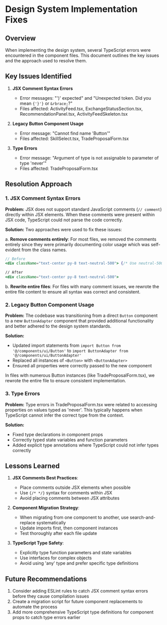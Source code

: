 # Design System Implementation Fixes

## Overview

When implementing the design system, several TypeScript errors were encountered in the component files. This document outlines the key issues and the approach used to resolve them.

## Key Issues Identified

1. **JSX Comment Syntax Errors**
   - Error messages: "')' expected" and "Unexpected token. Did you mean `{'}'}` or `&rbrace;`?"
   - Files affected: ActivityFeed.tsx, ExchangeStatusSection.tsx, RecommendationPanel.tsx, ActivityFeedSkeleton.tsx

2. **Legacy Button Component Usage**
   - Error message: "Cannot find name 'Button'"
   - Files affected: SkillSelect.tsx, TradeProposalForm.tsx

3. **Type Errors**
   - Error message: "Argument of type is not assignable to parameter of type 'never'"
   - Files affected: TradeProposalForm.tsx

## Resolution Approach

### 1. JSX Comment Syntax Errors

**Problem:**
JSX does not support standard JavaScript comments (`// comment`) directly within JSX elements. When these comments were present within JSX code, TypeScript could not parse the code correctly.

**Solution:**
Two approaches were used to fix these issues:

a. **Remove comments entirely**: For most files, we removed the comments entirely since they were primarily documenting color usage which was self-evident from the class names.

```jsx
// Before
<div className="text-center py-8 text-neutral-500"> {/* Use neutral-500 */}

// After
<div className="text-center py-8 text-neutral-500">
```

b. **Rewrite entire files**: For files with many comment issues, we rewrote the entire file content to ensure all syntax was correct and consistent.

### 2. Legacy Button Component Usage

**Problem:**
The codebase was transitioning from a direct `Button` component to a new `ButtonAdapter` component that provided additional functionality and better adhered to the design system standards.

**Solution:**
- Updated import statements from `import Button from '@/components/ui/Button'` to `import ButtonAdapter from '@/components/ui/ButtonAdapter'`
- Replaced all instances of `<Button>` with `<ButtonAdapter>`
- Ensured all properties were correctly passed to the new component

In files with numerous Button instances (like TradeProposalForm.tsx), we rewrote the entire file to ensure consistent implementation.

### 3. Type Errors

**Problem:**
Type errors in TradeProposalForm.tsx were related to accessing properties on values typed as 'never'. This typically happens when TypeScript cannot infer the correct type from the context.

**Solution:**
- Fixed type declarations in component props
- Correctly typed state variables and function parameters
- Added explicit type annotations where TypeScript could not infer types correctly

## Lessons Learned

1. **JSX Comments Best Practices**:
   - Place comments outside JSX elements when possible
   - Use `{/* */}` syntax for comments within JSX
   - Avoid placing comments between JSX attributes

2. **Component Migration Strategy**:
   - When migrating from one component to another, use search-and-replace systematically
   - Update imports first, then component instances
   - Test thoroughly after each file update

3. **TypeScript Type Safety**:
   - Explicitly type function parameters and state variables
   - Use interfaces for complex objects
   - Avoid using 'any' type and prefer specific type definitions

## Future Recommendations

1. Consider adding ESLint rules to catch JSX comment syntax errors before they cause compilation issues
2. Create a migration script for future component replacements to automate the process
3. Add more comprehensive TypeScript type definitions for component props to catch type errors earlier
